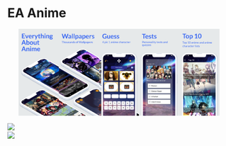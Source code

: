 # EA Anime

<div style="display:flex;flex-direction:row; justify-content: center; ">
  <img src="screenshots/1.png" alt="Splash Page" width="18%"/>
  <img src="screenshots/2.png" alt="Splash Page" width="18%"/>
  <img src="screenshots/3.png" alt="Splash Page" width="18%"/>
  <img src="screenshots/4.png" alt="Splash Page" width="18%"/>
  <img src="screenshots/5.png" alt="Splash Page" width="18%"/>
</div>
<br>
<a href="https://play.google.com/store/apps/details?id=com.bakapps.herseyanime">
  <img src="https://img.shields.io/badge/Google_Play-414141?style=for-the-badge&logo=google-play&logoColor=white" width="150px" />
 </a>
 <br>
 <a href="https://apps.apple.com/tr/app/her-%C5%9Fey-anime/id6443685155">
  <img src="https://img.shields.io/badge/App_Store-0D96F6?style=for-the-badge&logo=app-store&logoColor=white" width="150px" />
 </a>



